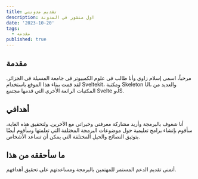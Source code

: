 ```yaml
---
title: تقديم مدونتي
description: اول منشور في المدونة
date: '2023-10-20'
tags:
  - مقدمة
published: true
---
```


## مقدمة

مرحباً، اسمي إسلام زاوي وأنا طالب في علوم الكمبيوتر في جامعة المسيلة في الجزائر. لقد قمت ببناء هذا الموقع باستخدام Sveltekit، ومكتبة Skeleton UI، والعديد من المكتبات الرائعة الأخرى التي قدمها مجتمع Svelte وJS.

## أهدافي

أنا شغوف بالبرمجة وأريد مشاركة معرفتي وخبراتي مع الآخرين. ولتحقيق هذه الغاية، سأقوم بإنشاء برامج تعليمية حول موضوعات البرمجة المختلفة التي تعلمتها وسأقوم أيضًا بتوثيق النصائح والحيل المختلفة التي يمكن أن تساعد الأشخاص.

## ما سأحققه من هذا

أتمنى تقديم الدعم المستمر للمهتمين بالبرمجة ومساعدتهم على تحقيق أهدافهم.
